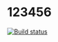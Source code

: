 # 123456
[![Build status](https://ci.appveyor.com/api/projects/status/5dbblhwg345coti7?svg=true)](https://ci.appveyor.com/project/TatyanaSmyslova33542/123456)
